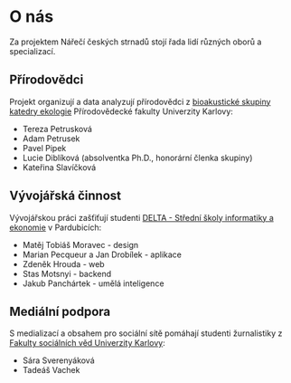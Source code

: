 # O nás
Za projektem Nářečí českých strnadů stojí řada lidí různých oborů a specializací.

## Přírodovědci

Projekt organizují a data analyzují přírodovědci z [bioakustické skupiny katedry ekologie](https://natur.cuni.cz/biologie/katedry-a-pracoviste/katedra-ekologie/veda-a-vyzkum/probihajici-projekty/bioakusticka-skupina) Přírodovědecké fakulty Univerzity Karlovy:

- Tereza Petrusková
- Adam Petrusek
- Pavel Pipek
- Lucie Diblíková (absolventka Ph.D., honorární členka skupiny)
- Kateřina Slavíčková

## Vývojářská činnost
Vývojářskou práci zašťiťují studenti [DELTA - Střední školy informatiky a ekonomie](https://delta-skola.cz) v Pardubicích:

- Matěj Tobiáš Moravec - design
- Marian Pecqueur a Jan Drobílek - aplikace
- Zdeněk Hrouda - web
- Stas Motsnyi - backend
- Jakub Panchártek - umělá inteligence

## Mediální podpora
S medializací a obsahem pro sociální sítě pomáhají studenti žurnalistiky z [Fakulty sociálních věd Univerzity Karlovy](https://fsv.cuni.cz/):
- Sára Sverenyáková
- Tadeáš Vachek
